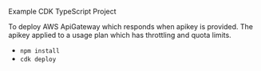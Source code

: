 Example CDK TypeScript Project

To deploy AWS ApiGateway which responds when apikey is provided.
The apikey applied to a usage plan which has throttling and quota limits. 

* `npm install`
* `cdk deploy`